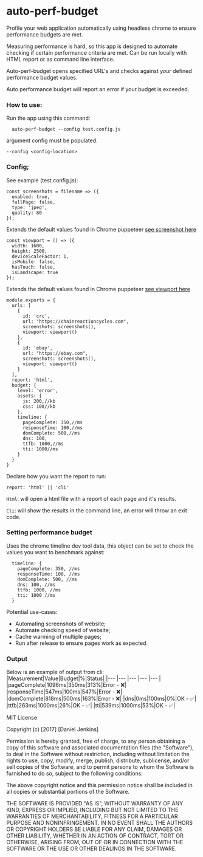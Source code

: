# auto-perf-budget
Profile your web application automatically using headless chrome to ensure performance budgets are met.

Measuring performance is hard, so this app is designed to automate checking if certain performance criteria are met. Can be run locally with HTML report or as command line interface. 

Auto-perf-budget opens specified URL's and checks against *your* defined performance budget values. 

Auto performance budget will report an error if your budget is exceeded.

### How to use:
Run the app using this command:
```
  auto-perf-budget --config test.config.js
```
argument config must be populated.
```
--config <config-location>
```
### Config;
See example (test.config.js):

```
const screenshots = filename => ({
  enabled: true,
  fullPage: false,
  type: 'jpeg',
  quality: 80
}); 
```
Extends the default values found in Chrome puppeteer
[see screenshot here](https://github.com/GoogleChrome/puppeteer/blob/master/docs/api.md#pagescreenshotoptions)
```
const viewport = () => ({
  width: 1600,
  height: 2500,
  deviceScaleFactor: 1,
  isMobile: false,
  hasTouch: false,
  isLandscape: true
}); 
```
Extends the default values found in Chrome puppeteer
[see viewport here](https://github.com/GoogleChrome/puppeteer/blob/master/docs/api.md#pageviewport)
```
module.exports = {
  urls: [
    {
      id: 'crc',
      url: "https://chainreactioncycles.com",
      screenshots: screenshots(),
      viewport: viewport()
    },
    {
      id: 'ebay',
      url: "https://ebay.com",
      screenshots: screenshots(),
      viewport: viewport()
    }
  ],
  report: 'html',
  budget: {
    level: 'error',
    assets: {
      js: 200,//kb
      css: 100//kb
    },
    timeline: {
      pageComplete: 350,//ms
      responseTime: 100,//ms
      domComplete: 500,//ms
      dns: 100,
      ttfb: 1000,//ms
      tti: 1000//ms
    }
  }
}
```
Declare how you want the report to run:
```
report: 'html' || 'cli'
````
`Html`: will open a html file with a report of each page and it's results.

`Cli`: will show the results in the command line, an error will throw an exit code.

### Setting performance budget
Uses the chrome timeline dev tool data, this object can be set to check the values you want to benchmark against:
```
  timeline: {
    pageComplete: 350, //ms
    responseTime: 100, //ms
    domComplete: 500, //ms
    dns: 100, //ms
    ttfb: 1000, //ms
    tti: 1000 //ms
  }
```

Potential use-cases:
- Automating screenshots of website;
- Automate checking speed of website;
- Cache warming of multiple pages;
- Run after release to ensure pages work as expected.

### Output

Below is an example of output from cli:
|Measurement|Value|Budget|%|Status|
|--- |--- |--- |--- |--- |
|pageComplete|1096ms|350ms|313%|Error - ❌|
|responseTime|547ms|100ms|547%|Error - ❌|
|domComplete|818ms|500ms|163%|Error - ❌|
|dns|0ms|100ms|0%|OK - ✅|
|ttfb|263ms|1000ms|26%|OK - ✅|
|tti|539ms|1000ms|53%|OK - ✅|



MIT License

Copyright (c) [2017] [Daniel Jenkins]

Permission is hereby granted, free of charge, to any person obtaining a copy
of this software and associated documentation files (the "Software"), to deal
in the Software without restriction, including without limitation the rights
to use, copy, modify, merge, publish, distribute, sublicense, and/or sell
copies of the Software, and to permit persons to whom the Software is
furnished to do so, subject to the following conditions:

The above copyright notice and this permission notice shall be included in all
copies or substantial portions of the Software.

THE SOFTWARE IS PROVIDED "AS IS", WITHOUT WARRANTY OF ANY KIND, EXPRESS OR
IMPLIED, INCLUDING BUT NOT LIMITED TO THE WARRANTIES OF MERCHANTABILITY,
FITNESS FOR A PARTICULAR PURPOSE AND NONINFRINGEMENT. IN NO EVENT SHALL THE
AUTHORS OR COPYRIGHT HOLDERS BE LIABLE FOR ANY CLAIM, DAMAGES OR OTHER
LIABILITY, WHETHER IN AN ACTION OF CONTRACT, TORT OR OTHERWISE, ARISING FROM,
OUT OF OR IN CONNECTION WITH THE SOFTWARE OR THE USE OR OTHER DEALINGS IN THE
SOFTWARE.
